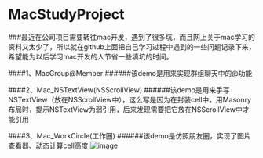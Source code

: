 # MacStudyProject
###最近在公司项目需要转往mac开发，遇到了很多坑，而且网上关于mac学习的资料又太少了，所以就在github上面把自己学习过程中遇到的一些问题记录下来，希望能为以后学习mac开发的人节省一些填坑的时间。


####1、MacGroup@Member
######该demo是用来实现群组聊天中的@功能

####2、Mac_NSTextView(NSScrollView)
######该demo是用来手写NSTextView（放在NSScrollView中），这么写是因为在封装cell中，用Masonry布局时，提示NSTextView为弱引用，后来发现需要把它放在NSScrollView中才能引用

####3、Mac_WorkCircle(工作圈)
######该demo是仿照朋友圈，实现了图片查看器、动态计算cell高度
![image](https://github.com/pengwj/MacStudyProject/blob/master/Mac_WorkCircle/WorkCircle.gif) 
